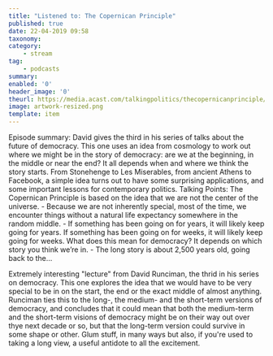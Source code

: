 ```yaml
---
title: "Listened to: The Copernican Principle"
published: true
date: 22-04-2019 09:58
taxonomy:
category:
	- stream
tag:
	- podcasts
summary:
enabled: '0'
header_image: '0'
theurl: https://media.acast.com/talkingpolitics/thecopernicanprinciple/media.mp3
image: artwork-resized.png
template: item
---
```

 
Episode summary: David gives the third in his series of talks about the future of democracy. This one uses an idea from cosmology to work out where we might be in the story of democracy: are we at the beginning, in the middle or near the end? It all depends when and where we think the story starts. From Stonehenge to Les Miserables, from ancient Athens to Facebook, a simple idea turns out to have some surprising applications, and some important lessons for contemporary politics. Talking Points: The Copernican Principle is based on the idea that we are not the center of the universe. - Because we are not inherently special, most of the time, we encounter things without a natural life expectancy somewhere in the random middle. - If something has been going on for years, it will likely keep going for years. If something has been going on for weeks, it will likely keep going for weeks. What does this mean for democracy? It depends on which story you think we’re in. - The long story is about 2,500 years old, going back to the…

Extremely interesting "lecture" from David Runciman, the thrid in his series on democracy. This one explores the idea that we would have to be very special to be in on the start, the end or the exact middle of almost anything. Runciman ties this to the long-, the medium- and the short-term versions of democracy, and concludes that it could mean that both the medium-term and the short-term visions of democracy might be on their way out over thye next decade or so, but that the long-term version could survive in some shape or other. Glum stuff, in many ways but also, if you're used to taking a long view, a useful antidote to all the excitement.